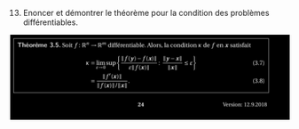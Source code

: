 13. Enoncer et démontrer le théorème pour la condition des problèmes différentiables.

![condition_problème_différentiable](../images/condition_problème_différentiable.png)
